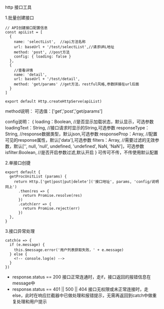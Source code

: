 http 接口工具

1.批量创建接口


```
// API创建接口配置信息
const apiList = [
  {
    name: 'selectList',  //api方法名称
    url: baseUrl + '/test/selectList',//请求URL地址
    method: 'post', //post方法
    config: { loading: false }
  },
  {
    //查看详情
    name: 'detail',
    url: baseUrl + '/test/detail',
    method: 'get/params' //get方法，restful风格,参数拼接在url后面
  }
]

export default Http.createHttpServe(apiList)

```

method说明：
可选值：['get','post','get/params']

config说明：
{
  loading：Boolean, //是否显示加载状态，默认显示，可选参数
  loadingText：String, //接口请求时显示的String,可选参数
  responseType：String, //response数据类型，默认json,可选参数
  responseProp：Array, //配置可见的response属性，默认['data'],可选参数
  filters：Array, //需要过滤的无效参数，默认['', null, 'null', undefined, 'undefined', NaN, 'NaN']，可选参数
  isfilter:Boolean, //是否开启参数过滤,默认开启
} 可传可不传，不传使用默认配置


2.单接口创捷

```
export default {
  getProcUnitList (params) {
    return Http.['get|post|put|delete']('接口地址', params, 'config/说明同上')
      .then(res => {
        return Promise.resolve(res)
      })
      .catch(err => {
        return Promise.reject(err)
      })
  },
}
```

3.接口异常处理
```
catch(e => {
  if (e.message) {
    this.$message.error('用户列表获取失败，' + e.message)
  } else {
    <!-- console.log(e) -->
  }
})
```
- response.status == 200 接口正常连通时，走if，接口返回的报错信息在message中
- response.status == 401 || 500 || 404 接口无权限或未正常连接时，走else，此时在响应拦截器中已做处理和报错提示，无需再返回到catch中做重复处理和用户提示